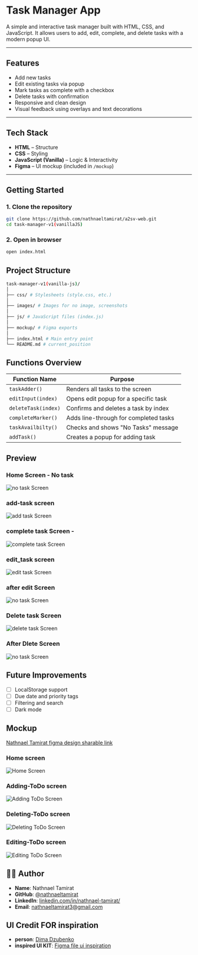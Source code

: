 # Task Manager App

A simple and interactive task manager built with HTML, CSS, and JavaScript. It allows users to add, edit, complete, and delete tasks with a modern popup UI.

---

##  Features

- Add new tasks 
- Edit existing tasks via popup
- Mark tasks as complete with a checkbox
- Delete tasks with confirmation
- Responsive and clean design
- Visual feedback using overlays and text decorations

---

##  Tech Stack

- **HTML** – Structure
- **CSS** – Styling
- **JavaScript (Vanilla)** – Logic & Interactivity
- **Figma** – UI mockup (included in `/mockup`)


---

##  Getting Started

### 1. Clone the repository

```bash
git clone https://github.com/nathnaeltamirat/a2sv-web.git
cd task-manager-v1(vanillaJS)
```

### 2. Open in browser
```bash
open index.html
```

## Project Structure
```bash
task-manager-v1(vanilla-js)/
│
├── css/ # Stylesheets (style.css, etc.)
│
├── images/ # Images for no image, screenshots
│
├── js/ # JavaScript files (index.js)
│
├── mockup/ # Figma exports 
│
├── index.html # Main entry point
└── README.md # current_position
```

## Functions Overview

| Function Name        | Purpose                                      |
|----------------------|----------------------------------------------|
| `taskAdder()`        | Renders all tasks to the screen              |
| `editInput(index)`   | Opens edit popup for a specific task         |
| `deleteTask(index)`  | Confirms and deletes a task by index         |
| `completeMarker()`   | Adds line-through for completed tasks        |
| `taskAvailbilty()`   | Checks and shows "No Tasks" message          |
| `addTask()`          | Creates a popup for adding task              |

## Preview

###  Home Screen - No task
![no task Screen](images/no_task.png)
###  add-task screen
![add task Screen](images/add_task.png)
###  complete task Screen - 
![complete task Screen](images/complete_task.png)
###  edit_task screen
![edit task Screen](images/edit_task.png)
###  after edit Screen
![no task Screen](images/afterEdit_task.png)
###  Delete task Screen 
![delete task Screen](images/deletePopup_task.png)
###  After Dlete Screen 
![no task Screen](images/afterDelete_task.png)

## Future Improvements

- [ ] LocalStorage support  
- [ ] Due date and priority tags  
- [ ] Filtering and search  
- [ ] Dark mode  

## Mockup
[Nathnael Tamirat figma design sharable link](https://www.figma.com/design/WAKCvPFRpOJga6ZaTJ59VU/ToDo-Mockup?node-id=0-1&m=dev)
###  Home screen
![Home  Screen](mockup/View-Page.png)
###  Adding-ToDo screen
![Adding ToDo  Screen](mockup/Adding-ToDo.png)
###  Deleting-ToDo screen
![Deleting ToDo  Screen](mockup/Deleting-TODO.png)
###  Editing-ToDo screen
![Editing ToDo  Screen](mockup/Editing-TODO.png)
## 👨‍💻 Author

- **Name**: Nathnael Tamirat  
- **GitHub**: [@nathnaeltamirat](https://github.com/yourusername)  
- **LinkedIn**: [linkedin.com/in/nathnael-tamirat/](https://www.linkedin.com/in/nathnael-tamirat/)  
- **Email**: nathnaeltamirat3@gmail.com

## UI Credit FOR inspiration
- **person**: [Dima Dzubenko](https://www.figma.com/@dimadzubenko)
- **inspired UI KIT**: [Figma file ui inspiration](https://www.figma.com/community/file/1287029163993360080)